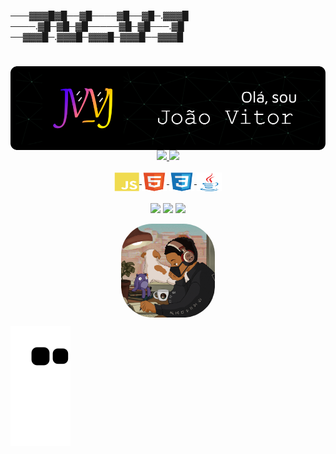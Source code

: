 

───▓▓▓█▓█──▓█────▓█──▓█─.▓▓▓█
────.▓█─▓█─▓█─────▓█─▓█───.▓█
──▓▓▓█─.▓▓▓█─▓▓▓█─▓▓▓█──▓▓▓█
#
  <img align="center" src="https://github.com/JVOA02/JVOA02/blob/main/github-header-image%200.01.png"/>

<div align="center">
  <a href="https://github.com/JVOA02">
  <img height="180em" src="https://github-readme-stats.vercel.app/api?username=JVOA02"/>
  <img height="180em"  src="https://github-readme-stats.vercel.app/api/top-langs/?username=JVOA02"/>
</div>
  
<div align="center">
  <br>
  <img align="center" alt="JVOA-Js" height="30" width="40" src="https://raw.githubusercontent.com/devicons/devicon/master/icons/javascript/javascript-plain.svg">
  <img align="center" alt="JVOA-HTML" height="30" width="40" src="https://raw.githubusercontent.com/devicons/devicon/master/icons/html5/html5-original.svg">
  <img align="center" alt="JVOA-CSS" height="30" width="40" src="https://raw.githubusercontent.com/devicons/devicon/master/icons/css3/css3-original.svg">
  <img align="center" alt="java" height="30" width="40" src="https://raw.githubusercontent.com/devicons/devicon/master/icons/java/java-original.svg"> 
</div>
<br>
<div align="center">
  <a href="https://instagram.com/j_vitoroliveira2" target="_blank"><img align="center" src="https://img.shields.io/badge/-Instagram-%23E4405F?style=for-the-badge&logo=instagram&logoColor=white" target="_blank"></a>
  <a href = "mailto:joaooliveiraarruda@gmail.com"><img align="center" src="https://img.shields.io/badge/-Gmail-%23333?style=for-the-badge&logo=gmail&logoColor=white" target="_blank"></a>
  <a href="https://www.linkedin.com/in/j_vitoroliveira2-45875016a" target="_blank"><img align="center" src="https://img.shields.io/badge/-LinkedIn-%230077B5?style=for-the-badge&logo=linkedin&logoColor=white" target="_blank"></a> 
</div>
  <br>
 <div align="center">
   <img align="center" alt="JVOA-pic" height="150" width="150" style="border-radius:50px;" src="https://github.com/JVOA02/JVOA02/blob/main/JVOA02_GIF_LOFI.gif">
 </div>

  
  
   ![Snake animation](https://github.com/JVOA02/JVOA02/blob/output/github-contribution-grid-snake.svg)
   
